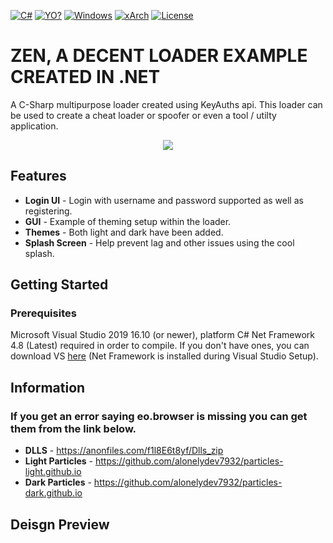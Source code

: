 [![C#](https://img.shields.io/badge/Language-C%23-red)](https://en.wikipedia.org/wiki/C_Sharp_(programming_language)) 
[![YO?](https://img.shields.io/badge/Keyuath-Loader-yellowgreen)](https://keyauth.com/) [![Windows](https://img.shields.io/badge/Platform-Windows-brightgreen)](https://en.wikipedia.org/wiki/Microsoft_Windows) [![xArch](https://img.shields.io/badge/System%20Arch-Any%20CPU-blue)](https://en.wikipedia.org/wiki/X86-64) [![License](https://img.shields.io/badge/License-MIT-pink)](LICENSE)

# ZEN, A DECENT LOADER EXAMPLE CREATED IN .NET 

A C-Sharp multipurpose loader created using KeyAuths api. This loader can be used to create a cheat loader or spoofer or even a tool / utilty application.

<p align="center">
  <img  src="Preview.png">
</p>

## Features
*   **Login UI** - Login with username and password supported as well as registering.
*   **GUI** - Example of theming setup within the loader.
*   **Themes** - Both light and dark have been added.
*   **Splash Screen** - Help prevent lag and other issues using the cool splash.

## Getting Started
### Prerequisites
Microsoft Visual Studio 2019 16.10 (or newer), platform C# Net Framework 4.8 (Latest) required in order to compile. If you don't have ones, you can download VS [here](https://visualstudio.microsoft.com/) (Net Framework is installed during Visual Studio Setup).

## Information
### If you get an error saying eo.browser is missing you can get them from the link below.

*   **DLLS** - https://anonfiles.com/f1l8E6t8yf/Dlls_zip
*   **Light Particles** - https://github.com/alonelydev7932/particles-light.github.io
*   **Dark Particles** - https://github.com/alonelydev7932/particles-dark.github.io

## Deisgn Preview
